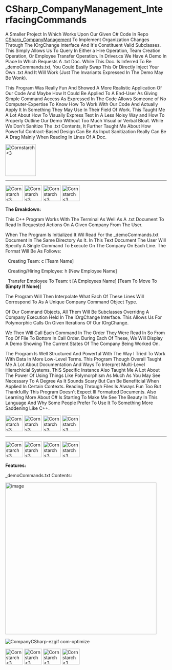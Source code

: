# CSharp_CompanyManagement_InterfacingCommands
A Smaller Project In Which Works Upon Our Given C# Code In Repo <a href="https://github.com/Kingerthanu/CSharp_CompanyManagement">CSharp_CompanyManagement</a> To Implement Organization Changes Through The IOrgChange Interface And It's Constituent Valid Subclasses. This Simply Allows Us To Query In Either
a Hire Operation, Team Creation Operation, Or Employee Transfer Operation. In Driver.cs We Have A Demo In Place In Which Requests A .txt Doc. While This Doc. Is Inferred To Be _demoCommands.txt, You Could Easily Swap This Or Directly Inject
Your Own .txt And It Will Work (Just The Invariants Expressed In The Demo May Be Wonk).

This Program Was Really Fun And Showed A More Realistic Application Of Our Code And Maybe How It Could Be Applied To A End-User As Giving Simple Command Access As Expressed In The Code Allows Someone of No Computer-Expertise To Know How To
Work With Our Code And Actually Apply It In Something They May Use In Their Field Of Work. This Taught Me A Lot About How To Visually Express Text In A Less Noisy Way and How To Properly Outline Our Demo Without Too Much Visual or Verbal Bloat.
While We Don't Sanitize The .txt Contents, It Further Taught Me About How Powerful Contract-Based Design Can Be As Input Sanitization Really Can Be A Drag Mainly When Reading In Lines Of A Doc.

<img src="https://github.com/Kingerthanu/CSharp_CompanyManagement_InterfacingCommands/assets/76754592/6331c185-f57e-4847-a897-c08f056a38ae" alt="Cornstarch <3" width="95" height="99">




----------------------------------------------

<img src="https://github.com/Kingerthanu/CSharp_CompanyManagement_InterfacingCommands/assets/76754592/4f7628dc-063d-47eb-aa67-6a5b76e375a9" alt="Cornstarch <3" width="55" height="49"> <img src="https://github.com/Kingerthanu/CSharp_CompanyManagement_InterfacingCommands/assets/76754592/4f7628dc-063d-47eb-aa67-6a5b76e375a9" alt="Cornstarch <3" width="55" height="49"> <img src="https://github.com/Kingerthanu/CSharp_CompanyManagement_InterfacingCommands/assets/76754592/4f7628dc-063d-47eb-aa67-6a5b76e375a9" alt="Cornstarch <3" width="55" height="49"> <img src="https://github.com/Kingerthanu/CSharp_CompanyManagement_InterfacingCommands/assets/76754592/4f7628dc-063d-47eb-aa67-6a5b76e375a9" alt="Cornstarch <3" width="55" height="49">
 

**The Breakdown:**

 This C++ Program Works With The Terminal As Well As A .txt Document To Read In Requested Actions On A Given Company From The User.

 When The Program Is Initialized It Wil Read For the _demoCommands.txt Document In The Same Directory As It. In This Text Document The User Will Specify A Single Command To Execute On The Company On Each Line. The Format Will Be As Follows:

 &nbsp; Creating Team: c [Team Name]

 &nbsp; Creating/Hiring Employee: h [New Employee Name]

 &nbsp; Transfer Employee To Team: t [A Employees Name] [Team To Move To **(Empty If None)**]


 The Program Will Then Interpolate What Each Of These Lines Will Corrospond To As A Unique Company Command Object Type.

 Of Our Command Objects, All Them Will Be Subclasses Overridng A Company Execution Held In The IOrgChange Interface. This Allows Us For Polymorphic Calls On Given Iterations Of Our IOrgChange.

 We Then Will Call Each Command In The Order They Were Read In So From Top Of File To Bottom In Call Order. During Each Of These, We Will Display A Demo Showing The Current States Of The Company Being Worked On. 

 The Program Is Well Structured And Powerful With The Way I Tried To Work With Data In More Low-Level Terms. This Program Though Overall Taught Me A Lot About Documentation And Ways To Interpret Multi-Level Hierachicial Systems. ThiS Specific Instance Also Taught Me A Lot About The Power Of Using Things Like Polymorphism As Much As You May See Necessary To A Degree As It Sounds Scary But Can Be Benefitcial When Applied In Certain Contexts. Reading Through Files Is Always Fun Too But Thankfullly This Program Doesn't Expect Ill Formatted Documents. Also Learning More About C# Is Starting To Make Me See The Beauty In This Language And Why Some People Prefer To Use It To Something More Saddening Like C++.

<img src="https://github.com/Kingerthanu/CSharp_CompanyManagement_InterfacingCommands/assets/76754592/23449854-a58d-4a73-99dd-72fc6a7c8b3e" alt="Cornstarch <3" width="55" height="49"> <img src="https://github.com/Kingerthanu/CSharp_CompanyManagement_InterfacingCommands/assets/76754592/23449854-a58d-4a73-99dd-72fc6a7c8b3e" alt="Cornstarch <3" width="55" height="49"> <img src="https://github.com/Kingerthanu/CSharp_CompanyManagement_InterfacingCommands/assets/76754592/23449854-a58d-4a73-99dd-72fc6a7c8b3e" alt="Cornstarch <3" width="55" height="49"> <img src="https://github.com/Kingerthanu/CSharp_CompanyManagement_InterfacingCommands/assets/76754592/23449854-a58d-4a73-99dd-72fc6a7c8b3e" alt="Cornstarch <3" width="55" height="49">

----------------------------------------------

<img src="https://github.com/Kingerthanu/CSharp_CompanyManagement_InterfacingCommands/assets/76754592/20a0dcec-8ca1-4685-9f3a-87e8c8261150" alt="Cornstarch <3" width="55" height="49"> <img src="https://github.com/Kingerthanu/CSharp_CompanyManagement_InterfacingCommands/assets/76754592/20a0dcec-8ca1-4685-9f3a-87e8c8261150" alt="Cornstarch <3" width="55" height="49"> <img src="https://github.com/Kingerthanu/CSharp_CompanyManagement_InterfacingCommands/assets/76754592/20a0dcec-8ca1-4685-9f3a-87e8c8261150" alt="Cornstarch <3" width="55" height="49"> <img src="https://github.com/Kingerthanu/CSharp_CompanyManagement_InterfacingCommands/assets/76754592/20a0dcec-8ca1-4685-9f3a-87e8c8261150" alt="Cornstarch <3" width="55" height="49">

**Features:**

_demoCommands.txt Contents:

<img width="472" alt="image" src="https://github.com/Kingerthanu/CSharp_CompanyManagement_InterfacingCommands/assets/76754592/65a1072a-d112-463c-9291-719e02761734">

![CompanyCSharp-ezgif com-optimize](https://github.com/Kingerthanu/CSharp_CompanyManagement_InterfacingCommands/assets/76754592/f6d582eb-a9a5-4838-b976-0bd9cb1d6ec8)

<img src="https://github.com/Kingerthanu/CSharp_CompanyManagement_InterfacingCommands/assets/76754592/88611206-daee-422a-ac3b-b394f54603b7" alt="Cornstarch <3" width="55" height="49"> <img src="https://github.com/Kingerthanu/CSharp_CompanyManagement_InterfacingCommands/assets/76754592/88611206-daee-422a-ac3b-b394f54603b7" alt="Cornstarch <3" width="55" height="49"> <img src="https://github.com/Kingerthanu/CSharp_CompanyManagement_InterfacingCommands/assets/76754592/88611206-daee-422a-ac3b-b394f54603b7" alt="Cornstarch <3" width="55" height="49"> <img src="https://github.com/Kingerthanu/CSharp_CompanyManagement_InterfacingCommands/assets/76754592/88611206-daee-422a-ac3b-b394f54603b7" alt="Cornstarch <3" width="55" height="49">

